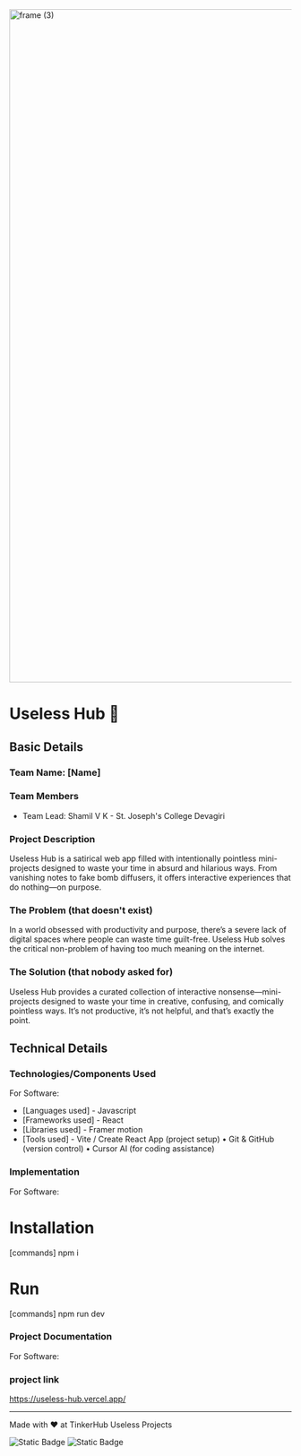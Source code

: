 <img width="3188" height="1202" alt="frame (3)" src="https://github.com/user-attachments/assets/517ad8e9-ad22-457d-9538-a9e62d137cd7" />


# Useless Hub 🎯


## Basic Details
### Team Name: [Name]


### Team Members
- Team Lead: Shamil V K - St. Joseph's College Devagiri

### Project Description
Useless Hub is a satirical web app filled with intentionally pointless mini-projects designed to waste your time in absurd and hilarious ways. From vanishing notes to fake bomb diffusers, it offers interactive experiences that do nothing—on purpose.

### The Problem (that doesn't exist)
In a world obsessed with productivity and purpose, there’s a severe lack of digital spaces where people can waste time guilt-free. Useless Hub solves the critical non-problem of having too much meaning on the internet.

### The Solution (that nobody asked for)
Useless Hub provides a curated collection of interactive nonsense—mini-projects designed to waste your time in creative, confusing, and comically pointless ways. It’s not productive, it’s not helpful, and that’s exactly the point.


## Technical Details
### Technologies/Components Used
For Software:
- [Languages used] - Javascript
- [Frameworks used] - React
- [Libraries used] - Framer motion
- [Tools used] - Vite / Create React App (project setup)
	              •	Git & GitHub (version control)
	              •	Cursor AI (for coding assistance)


### Implementation
For Software:
# Installation
[commands]
npm i

# Run
[commands]
npm run dev

### Project Documentation
For Software:

### project link
https://useless-hub.vercel.app/



---
Made with ❤️ at TinkerHub Useless Projects 

![Static Badge](https://img.shields.io/badge/TinkerHub-24?color=%23000000&link=https%3A%2F%2Fwww.tinkerhub.org%2F)
![Static Badge](https://img.shields.io/badge/UselessProjects--25-25?link=https%3A%2F%2Fwww.tinkerhub.org%2Fevents%2FQ2Q1TQKX6Q%2FUseless%2520Projects)
